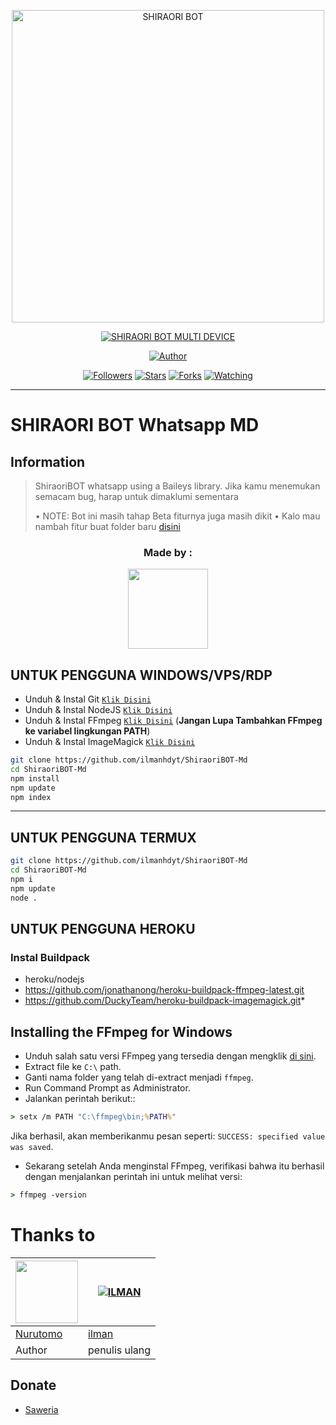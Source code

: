 <p align="center">
<img src="https://telegra.ph/file/06db0eb84b88d11d76e6a.jpg" alt="SHIRAORI BOT" width="500"/>


</p>
<p align="center">
<a href="#"><img title="SHIRAORI BOT MULTI DEVICE" src="https://img.shields.io/badge/SHIRAORI BOT MULTI DEVICE-green?colorA=%23ff0000&colorB=%23017e40&style=for-the-badge"></a>
</p>
<p align="center">
<a href="https://github.com/ilmanhdyt/ShiraoriBOT-Md"><img title="Author" src="https://img.shields.io/badge/Author-Ilman-red.svg?style=for-the-badge&logo=github"></a>
</p>
<p align="center">
<a href="https://github.com/ilmanhdyt/ShiraoriBOT-Md"><img title="Followers" src="https://img.shields.io/github/followers/rashidsiregar28?color=blue&style=flat-square"></a>
<a href="https://github.com/ilmanhdyt/ShiraoriBOT-Md"><img title="Stars" src="https://img.shields.io/github/stars/ilmanhdyt/ShiraoriBOT-Md?color=red&style=flat-square"></a>
<a href="https://github.com/ilmanhdyt/ShiraoriBOT-Md/network/members"><img title="Forks" src="https://img.shields.io/github/forks/ilmanhdyt/ShiraoriBOT-Md?color=red&style=flat-square"></a>
<a href="https://github.com/ilmanhdyt/ShiraoriBOT-Md/watchers"><img title="Watching" src="https://img.shields.io/github/watchers/ilmanhdyt/ShiraoriBOT-Md?label=Watchers&color=blue&style=flat-square"></a>
</p>

---

# SHIRAORI BOT Whatsapp MD
## Information
> ShiraoriBOT whatsapp using a Baileys library.
> Jika kamu menemukan semacam bug, harap untuk dimaklumi sementara
>
> • NOTE: Bot ini masih tahap Beta fiturnya juga masih dikit
> • Kalo mau nambah fitur buat folder baru [disini](https://github.com/ilmanhdyt/ShiraoriBOT/tree/blob/multi-device/plugins)


<h3 align="center">Made by :</h3>
<p align="center">
  <a href="https://github.com/ilmanhdyt"><img src="https://github.com/ilmanhdyt.png?size=150)](https://github.com/ilmanhdyt" height="128" width="128" /></a>
</p>


## UNTUK PENGGUNA WINDOWS/VPS/RDP

* Unduh & Instal Git [`Klik Disini`](https://git-scm.com/downloads)
* Unduh & Instal NodeJS [`Klik Disini`](https://nodejs.org/en/download)
* Unduh & Instal FFmpeg [`Klik Disini`](https://ffmpeg.org/download.html) (**Jangan Lupa Tambahkan FFmpeg ke variabel lingkungan PATH**)
* Unduh & Instal ImageMagick [`Klik Disini`](https://imagemagick.org/script/download.php)

```bash
git clone https://github.com/ilmanhdyt/ShiraoriBOT-Md
cd ShiraoriBOT-Md
npm install
npm update
npm index
```

---------

## UNTUK PENGGUNA TERMUX
```bash
git clone https://github.com/ilmanhdyt/ShiraoriBOT-Md
cd ShiraoriBOT-Md
npm i
npm update
node .
```

## UNTUK PENGGUNA HEROKU

### Instal Buildpack
* heroku/nodejs
* https://github.com/jonathanong/heroku-buildpack-ffmpeg-latest.git
* https://github.com/DuckyTeam/heroku-buildpack-imagemagick.git*

## Installing the FFmpeg for Windows
* Unduh salah satu versi FFmpeg yang tersedia dengan mengklik [di sini](https://www.gyan.dev/ffmpeg/builds/).
* Extract file ke `C:\` path.
* Ganti nama folder yang telah di-extract menjadi `ffmpeg`.
* Run Command Prompt as Administrator.
* Jalankan perintah berikut::
```cmd
> setx /m PATH "C:\ffmpeg\bin;%PATH%"
```
Jika berhasil, akan memberikanmu pesan seperti: `SUCCESS: specified value was saved`.
* Sekarang setelah Anda menginstal FFmpeg, verifikasi bahwa itu berhasil dengan menjalankan perintah ini untuk melihat versi:
```cmd
> ffmpeg -version
```

# Thanks to
<a href="https://github.com/Nurutomo"><img src="https://github.com/Nurutomo.png?size=100" width="100" height="100"></a> | [![ILMAN](http://github.com/ilmanhdyt.png?size=100)](http://github.com/ilmanhdyt)
----|----
[Nurutomo](https://github.com/Nurutomo) | [ilman](http://github.com/ilmanhdyt)
Author | penulis ulang


## Donate
- [Saweria](https://saweria.co/ilmanhdyt)
